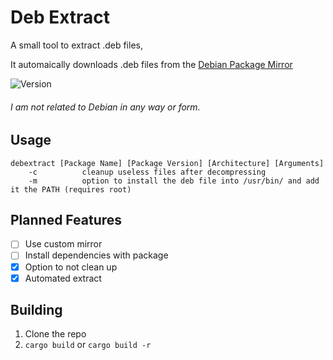 # Deb Extract
A small tool to extract .deb files,

It automaically downloads .deb files from the [Debian Package Mirror](https://deb.debian.org)

![Version](https://badgen.net/github/release/oceanoc/debextract)

###### I am not related to Debian in any way or form.

## Usage
```
debextract [Package Name] [Package Version] [Architecture] [Arguments]
    -c          cleanup useless files after decompressing
    -m          option to install the deb file into /usr/bin/ and add it the PATH (requires root)
```

## Planned Features
- [ ] Use custom mirror
- [ ] Install dependencies with package
- [x] Option to not clean up
- [x] Automated extract

## Building
1. Clone the repo
2. `` cargo build `` or `` cargo build -r ``
